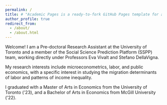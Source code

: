```yaml
---
permalink: /
title: # "Academic Pages is a ready-to-fork GitHub Pages template for academic personal websites"
author_profile: true
redirect_from: 
  - /about/
  - /about.html
---
```


Welcome! I am a Pre-doctoral Research Assistant at the University of Toronto and a member of the Social Science Prediction Platform (SSPP) team, working directly under Professors Eva Vivalt and Stefano DellaVigna. 

My research interests include microeconometrics, labor, and public economics, with a specific interest in studying the migration determinants of labor and patterns of income inequality. 

I graduated with a Master of Arts in Economics from the University of Toronto ('23), and a Bachelor of Arts in Economics from McGill University ('22). 

